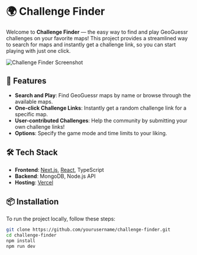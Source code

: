 # 🌍 Challenge Finder

Welcome to **Challenge Finder** — the easy way to find and play GeoGuessr challenges on your favorite maps! This project provides a streamlined way to search for maps and instantly get a challenge link, so you can start playing with just one click.

![Challenge Finder Screenshot](https://i.imgur.com/05X4938.png)

## 🚀 Features

- **Search and Play**: Find GeoGuessr maps by name or browse through the available maps.
- **One-click Challenge Links**: Instantly get a random challenge link for a specific map.
- **User-contributed Challenges**: Help the community by submitting your own challenge links!
- **Options**: Specify the game mode and time limits to your liking.

## 🛠 Tech Stack

- **Frontend**: [Next.js](https://nextjs.org/), [React](https://reactjs.org/), TypeScript
- **Backend**: MongoDB, Node.js API
- **Hosting**: [Vercel](https://vercel.com/)

## 📦 Installation

To run the project locally, follow these steps:

   ```bash
   git clone https://github.com/yourusername/challenge-finder.git
   cd challenge-finder
   npm install
   npm run dev
```
